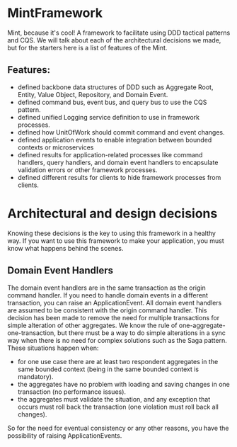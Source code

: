 # MintFramework
Mint, because it's cool! 
A framework to facilitate using DDD tactical patterns and CQS. 
We will talk about each of the architectural decisions we made, but for the starters here is a list of features of the Mint.

## Features:
- defined backbone data structures of DDD such as Aggregate Root, Entity, Value Object, Repository, and Domain Event.
- defined command bus, event bus, and query bus to use the CQS pattern.
- defined unified Logging service definition to use in framework processes.
- defined how UnitOfWork should commit command and event changes.
- defined application events to enable integration between bounded contexts or microservices
- defined results for application-related processes like command handlers, query handlers, and domain event handlers to encapsulate validation errors or other framework processes.
- defined different results for clients to hide framework processes from clients. 

# Architectural and design decisions
Knowing these decisions is the key to using this framework in a healthy way. If you want to use this framework to make your application, you must know what happens behind the scenes.
## Domain Event Handlers 
The domain event handlers are in the same transaction as the origin command handler. If you need to handle domain events in a different transaction, you can raise an ApplicationEvent. All domain event handlers are assumed to be consistent with the origin command handler. This decision has been made to remove the need for multiple transactions for simple alteration of other aggregates. We know the rule of one-aggregate-one-transaction, but there must be a way to do simple alterations in a sync way when there is no need for complex solutions such as the Saga pattern. 
These situations happen when:

- for one use case there are at least two respondent aggregates in the same bounded context (being in the same bounded context is mandatory). 
- the aggregates have no problem with loading and saving changes in one transaction (no performance issues).
- the aggregates must validate the situation, and any exception that occurs must roll back the transaction (one violation must roll back all changes).

So for the need for eventual consistency or any other reasons, you have the possibility of raising ApplicationEvents. 
